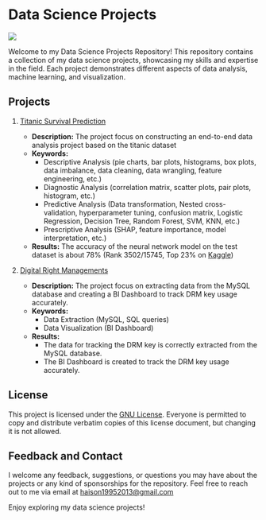 # Data Science Projects
![](https://media.licdn.com/dms/image/D4D12AQFg8YTSPG1uUQ/article-cover_image-shrink_600_2000/0/1708323647086?e=2147483647&v=beta&t=crViFnuSiEoeJzcOJRwKnwUwDh-Ai8n7-aW-36Y1Pl8)

Welcome to my Data Science Projects Repository! This repository contains a collection of my data science projects, showcasing my skills and expertise in the field. Each project demonstrates different aspects of data analysis, machine learning, and visualization.
<!-- 
 ![GitHub Repo stars](https://img.shields.io/github/stars/SUKHMAN-SINGH-1612/Data-Science-Projects?style=social)  ![GitHub forks](https://img.shields.io/github/forks/SUKHMAN-SINGH-1612/Data-Science-Projects?style=social) -->


<!-- ### GitHub Page 
[![Data-Science-Projects](https://img.shields.io/badge/Data_Science_Projects-GitHub_Page-%2300BFFF.svg)](https://sukhman-singh-1612.github.io/data_science/) -->

## Projects
1. [Titanic Survival Prediction](https://github.com/haison19952013/Personal-Data-Science-Projects/tree/master/Titanic%20Survival%20Prediction)
    - **Description:** The project focus on constructing an end-to-end data analysis project based on the titanic dataset
    - **Keywords:** 
      - Descriptive Analysis (pie charts, bar plots, histograms, box plots, data imbalance, data cleaning, data wrangling, feature engineering, etc.)
      - Diagnostic Analysis (correlation matrix, scatter plots, pair plots, histogram, etc.)
      - Predictive Analysis (Data transformation, Nested cross-validation, hyperparameter tuning, confusion matrix, Logistic Regression, Decision Tree, Random Forest, SVM, KNN, etc.)
      - Prescriptive Analysis (SHAP, feature importance, model interpretation, etc.)
    - **Results:** The accuracy of the neural network model on the test dataset is about 78% (Rank 3502/15745, Top 23% on [Kaggle](https://www.kaggle.com/competitions/titanic/overview))

2. [Digital Right Managements](https://github.com/haison19952013/Personal-Data-Science-Projects/tree/master/Digital%20Rights%20Managament)
    - **Description:** The project focus on extracting data from the MySQL database and creating a BI Dashboard to track DRM key usage accurately.
    - **Keywords:** 
      - Data Extraction (MySQL, SQL queries)
      - Data Visualization (BI Dashboard)
    - **Results:** 
      - The data for tracking the DRM key is correctly extracted from the MySQL database.
      - The BI Dashboard is created to track the DRM key usage accurately.

## License
This project is licensed under the [GNU License](https://github.com/haison19952013/Personal-Data-Science-Projects/blob/master/LICENSE).  Everyone is permitted to copy and distribute verbatim copies of this license document, but changing it is not allowed.


## Feedback and Contact
I welcome any feedback, suggestions, or questions you may have about the projects or any kind of sponsorships for the repository. Feel free to reach out to me via email at haison19952013@gmail.com

Enjoy exploring my data science projects!
